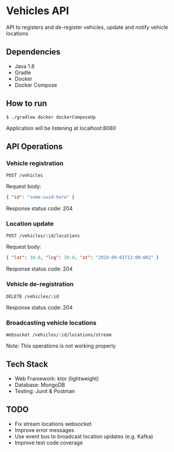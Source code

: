 # Vehicles API

API to registers and de-register vehicles, update and notify vehicle locations

## Dependencies
* Java 1.8
* Gradle
* Docker
* Docker Compose

## How to run
```shell script
$ ./gradlew docker dockerComposeUp
```
Application will be listening at localhost:8080

## API Operations

### Vehicle registration

`POST /vehicles`

Request body:

```json
{ "id": "some-uuid-here" }
```

Response status code: 204


### Location update

`POST /vehicles/:id/locations`

Request body:

```json
{ "lat": 10.0, "lng": 20.0, "at": "2019-09-01T12:00:00Z" }
```

Response status code: 204

### Vehicle de-registration

`DELETE /vehicles/:id`

Response status code: 204

### Broadcasting vehicle locations

`Websocket /vehicles/:id/locations/stream`

Note: This operations is not working properly

## Tech Stack
* Web Framework: ktor (lightweight)
* Database: MongoDB
* Testing: Junit & Postman


## TODO
* Fix stream locations websocket
* Improve error messages
* Use event bus to broadcast location updates (e.g. Kafka)
* Improve test code coverage
